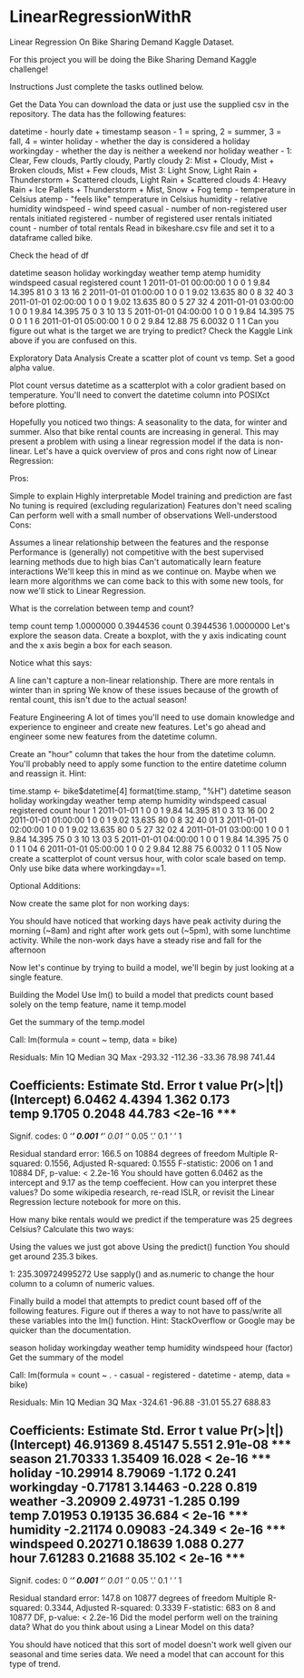 # LinearRegressionWithR
Linear Regression On Bike Sharing Demand Kaggle Dataset.

For this project you will be doing the Bike Sharing Demand Kaggle challenge!

Instructions
Just complete the tasks outlined below.

Get the Data
You can download the data or just use the supplied csv in the repository. The data has the following features:

datetime - hourly date + timestamp
season - 1 = spring, 2 = summer, 3 = fall, 4 = winter
holiday - whether the day is considered a holiday
workingday - whether the day is neither a weekend nor holiday
weather -
1: Clear, Few clouds, Partly cloudy, Partly cloudy
2: Mist + Cloudy, Mist + Broken clouds, Mist + Few clouds, Mist
3: Light Snow, Light Rain + Thunderstorm + Scattered clouds, Light Rain + Scattered clouds
4: Heavy Rain + Ice Pallets + Thunderstorm + Mist, Snow + Fog
temp - temperature in Celsius
atemp - "feels like" temperature in Celsius
humidity - relative humidity
windspeed - wind speed
casual - number of non-registered user rentals initiated
registered - number of registered user rentals initiated
count - number of total rentals
Read in bikeshare.csv file and set it to a dataframe called bike.

Check the head of df

datetime	season	holiday	workingday	weather	temp	atemp	humidity	windspeed	casual	registered	count
1	2011-01-01 00:00:00	1	0	0	1	9.84	14.395	81	0	3	13	16
2	2011-01-01 01:00:00	1	0	0	1	9.02	13.635	80	0	8	32	40
3	2011-01-01 02:00:00	1	0	0	1	9.02	13.635	80	0	5	27	32
4	2011-01-01 03:00:00	1	0	0	1	9.84	14.395	75	0	3	10	13
5	2011-01-01 04:00:00	1	0	0	1	9.84	14.395	75	0	0	1	1
6	2011-01-01 05:00:00	1	0	0	2	9.84	12.88	75	6.0032	0	1	1
Can you figure out what is the target we are trying to predict? Check the Kaggle Link above if you are confused on this.

Exploratory Data Analysis
Create a scatter plot of count vs temp. Set a good alpha value.


Plot count versus datetime as a scatterplot with a color gradient based on temperature. You'll need to convert the datetime column into POSIXct before plotting.


Hopefully you noticed two things: A seasonality to the data, for winter and summer. Also that bike rental counts are increasing in general. This may present a problem with using a linear regression model if the data is non-linear. Let's have a quick overview of pros and cons right now of Linear Regression:

Pros:

Simple to explain
Highly interpretable
Model training and prediction are fast
No tuning is required (excluding regularization)
Features don't need scaling
Can perform well with a small number of observations
Well-understood
Cons:

Assumes a linear relationship between the features and the response
Performance is (generally) not competitive with the best supervised learning methods due to high bias
Can't automatically learn feature interactions
We'll keep this in mind as we continue on. Maybe when we learn more algorithms we can come back to this with some new tools, for now we'll stick to Linear Regression.

What is the correlation between temp and count?

temp	count
temp	1.0000000	0.3944536
count	0.3944536	1.0000000
Let's explore the season data. Create a boxplot, with the y axis indicating count and the x axis begin a box for each season.


Notice what this says:

A line can't capture a non-linear relationship.
There are more rentals in winter than in spring
We know of these issues because of the growth of rental count, this isn't due to the actual season!

Feature Engineering
A lot of times you'll need to use domain knowledge and experience to engineer and create new features. Let's go ahead and engineer some new features from the datetime column.

Create an "hour" column that takes the hour from the datetime column. You'll probably need to apply some function to the entire datetime column and reassign it. Hint:

time.stamp <- bike$datetime[4]
format(time.stamp, "%H")
datetime	season	holiday	workingday	weather	temp	atemp	humidity	windspeed	casual	registered	count	hour
1	2011-01-01	1	0	0	1	9.84	14.395	81	0	3	13	16	00
2	2011-01-01 01:00:00	1	0	0	1	9.02	13.635	80	0	8	32	40	01
3	2011-01-01 02:00:00	1	0	0	1	9.02	13.635	80	0	5	27	32	02
4	2011-01-01 03:00:00	1	0	0	1	9.84	14.395	75	0	3	10	13	03
5	2011-01-01 04:00:00	1	0	0	1	9.84	14.395	75	0	0	1	1	04
6	2011-01-01 05:00:00	1	0	0	2	9.84	12.88	75	6.0032	0	1	1	05
Now create a scatterplot of count versus hour, with color scale based on temp. Only use bike data where workingday==1.

Optional Additions:

Now create the same plot for non working days:


You should have noticed that working days have peak activity during the morning (~8am) and right after work gets out (~5pm), with some lunchtime activity. While the non-work days have a steady rise and fall for the afternoon

Now let's continue by trying to build a model, we'll begin by just looking at a single feature.

Building the Model
Use lm() to build a model that predicts count based solely on the temp feature, name it temp.model

Get the summary of the temp.model

Call:
lm(formula = count ~ temp, data = bike)

Residuals:
    Min      1Q  Median      3Q     Max 
-293.32 -112.36  -33.36   78.98  741.44 

Coefficients:
            Estimate Std. Error t value Pr(>|t|)    
(Intercept)   6.0462     4.4394   1.362    0.173    
temp          9.1705     0.2048  44.783   <2e-16 ***
---
Signif. codes:  0 ‘***’ 0.001 ‘**’ 0.01 ‘*’ 0.05 ‘.’ 0.1 ‘ ’ 1

Residual standard error: 166.5 on 10884 degrees of freedom
Multiple R-squared:  0.1556,	Adjusted R-squared:  0.1555 
F-statistic:  2006 on 1 and 10884 DF,  p-value: < 2.2e-16
You should have gotten 6.0462 as the intercept and 9.17 as the temp coeffecient. How can you interpret these values? Do some wikipedia research, re-read ISLR, or revisit the Linear Regression lecture notebook for more on this.

How many bike rentals would we predict if the temperature was 25 degrees Celsius? Calculate this two ways:

Using the values we just got above
Using the predict() function
You should get around 235.3 bikes.

1: 235.309724995272
Use sapply() and as.numeric to change the hour column to a column of numeric values.

Finally build a model that attempts to predict count based off of the following features. Figure out if theres a way to not have to pass/write all these variables into the lm() function. Hint: StackOverflow or Google may be quicker than the documentation.

season
holiday
workingday
weather
temp
humidity
windspeed
hour (factor)
Get the summary of the model

Call:
lm(formula = count ~ . - casual - registered - datetime - atemp, 
    data = bike)

Residuals:
    Min      1Q  Median      3Q     Max 
-324.61  -96.88  -31.01   55.27  688.83 

Coefficients:
             Estimate Std. Error t value Pr(>|t|)    
(Intercept)  46.91369    8.45147   5.551 2.91e-08 ***
season       21.70333    1.35409  16.028  < 2e-16 ***
holiday     -10.29914    8.79069  -1.172    0.241    
workingday   -0.71781    3.14463  -0.228    0.819    
weather      -3.20909    2.49731  -1.285    0.199    
temp          7.01953    0.19135  36.684  < 2e-16 ***
humidity     -2.21174    0.09083 -24.349  < 2e-16 ***
windspeed     0.20271    0.18639   1.088    0.277    
hour          7.61283    0.21688  35.102  < 2e-16 ***
---
Signif. codes:  0 ‘***’ 0.001 ‘**’ 0.01 ‘*’ 0.05 ‘.’ 0.1 ‘ ’ 1

Residual standard error: 147.8 on 10877 degrees of freedom
Multiple R-squared:  0.3344,	Adjusted R-squared:  0.3339 
F-statistic:   683 on 8 and 10877 DF,  p-value: < 2.2e-16
Did the model perform well on the training data? What do you think about using a Linear Model on this data?

You should have noticed that this sort of model doesn't work well given our seasonal and time series data. We need a model that can account for this type of trend.
